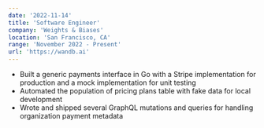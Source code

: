 ```yaml
---
date: '2022-11-14'
title: 'Software Engineer'
company: 'Weights & Biases'
location: 'San Francisco, CA'
range: 'November 2022 - Present'
url: 'https://wandb.ai'
---
```


- Built a generic payments interface in Go with a Stripe implementation for production and a mock implementation for unit testing
- Automated the population of pricing plans table with fake data for local development
- Wrote and shipped several GraphQL mutations and queries for handling organization payment metadata
